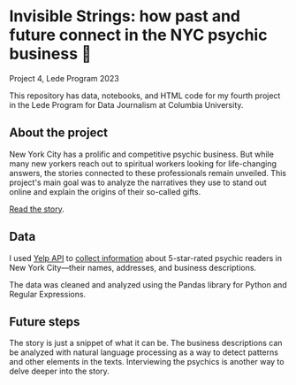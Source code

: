 # Invisible Strings: how past and future connect in the NYC psychic business :crystal_ball:
Project 4, Lede Program 2023

This repository has data, notebooks, and HTML code for my fourth project in the Lede Program for Data Journalism at Columbia University.

## About the project
New York City has a prolific and competitive psychic business. But while many new yorkers reach out to spiritual workers looking for life-changing answers, the stories connected to these professionals remain unveiled. This project's main goal was to analyze the narratives they use to stand out online and explain the origins of their so-called gifts.

[Read the story](https://sinderskir.github.io/invisible-strings/ "Invisible Strings").

## Data
I used [Yelp API](https://www.yelp.com/developers) to [collect information](bd_final.csv) about 5-star-rated psychic readers in New York City—their names, addresses, and business descriptions.

The data was cleaned and analyzed using the Pandas library for Python and Regular Expressions.

## Future steps
The story is just a snippet of what it can be. The business descriptions can be analyzed with natural language processing as a way to detect patterns and other elements in the texts. Interviewing the psychics is another way to delve deeper into the story.

